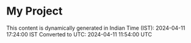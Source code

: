 # My Project

This content is dynamically generated in Indian Time (IST): 2024-04-11 17:24:00 IST
Converted to UTC: 2024-04-11 11:54:00 UTC
